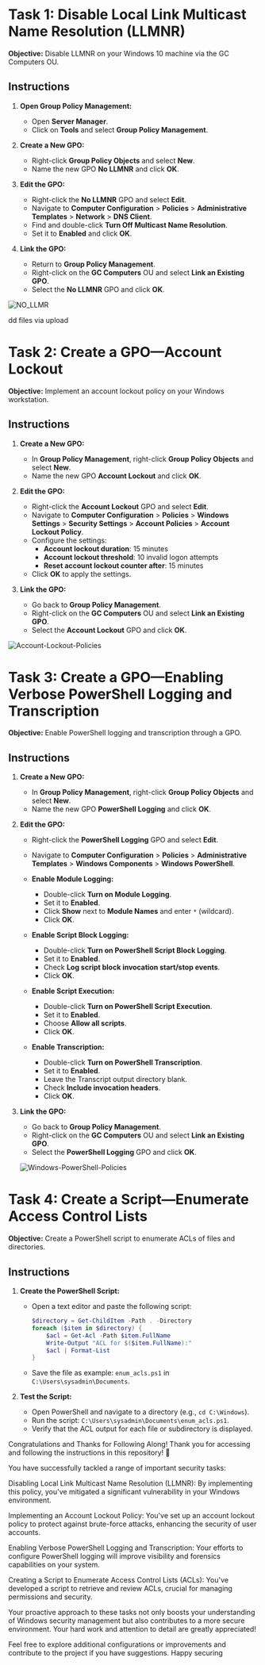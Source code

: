 # Task 1: Disable Local Link Multicast Name Resolution (LLMNR)

**Objective:** Disable LLMNR on your Windows 10 machine via the GC Computers OU.

## Instructions

1. **Open Group Policy Management:**
   - Open **Server Manager**.
   - Click on **Tools** and select **Group Policy Management**.

2. **Create a New GPO:**
   - Right-click **Group Policy Objects** and select **New**.
   - Name the new GPO **No LLMNR** and click **OK**.

3. **Edit the GPO:**
   - Right-click the **No LLMNR** GPO and select **Edit**.
   - Navigate to **Computer Configuration** > **Policies** > **Administrative Templates** > **Network** > **DNS Client**.
   - Find and double-click **Turn Off Multicast Name Resolution**.
   - Set it to **Enabled** and click **OK**.

4. **Link the GPO:**
   - Return to **Group Policy Management**.
   - Right-click on the **GC Computers** OU and select **Link an Existing GPO**.
   - Select the **No LLMNR** GPO and click **OK**.
  
 ![NO_LLMR](https://github.com/user-attachments/assets/a57801dd-5d24-4e2f-8ede-1db7dabf1b71)


 dd files via upload
# Task 2: Create a GPO—Account Lockout

**Objective:** Implement an account lockout policy on your Windows workstation.

## Instructions

1. **Create a New GPO:**
   - In **Group Policy Management**, right-click **Group Policy Objects** and select **New**.
   - Name the new GPO **Account Lockout** and click **OK**.

2. **Edit the GPO:**
   - Right-click the **Account Lockout** GPO and select **Edit**.
   - Navigate to **Computer Configuration** > **Policies** > **Windows Settings** > **Security Settings** > **Account Policies** > **Account Lockout Policy**.
   - Configure the settings:
     - **Account lockout duration**: 15 minutes
     - **Account lockout threshold**: 10 invalid logon attempts
     - **Reset account lockout counter after**: 15 minutes
   - Click **OK** to apply the settings.

3. **Link the GPO:**
   - Go back to **Group Policy Management**.
   - Right-click on the **GC Computers** OU and select **Link an Existing GPO**.
   - Select the **Account Lockout** GPO and click **OK**.

![Account-Lockout-Policies](https://github.com/user-attachments/assets/c96cac50-10ec-4061-9ef7-3e50b3113f0a)



# Task 3: Create a GPO—Enabling Verbose PowerShell Logging and Transcription

**Objective:** Enable PowerShell logging and transcription through a GPO.

## Instructions

1. **Create a New GPO:**
   - In **Group Policy Management**, right-click **Group Policy Objects** and select **New**.
   - Name the new GPO **PowerShell Logging** and click **OK**.

2. **Edit the GPO:**
   - Right-click the **PowerShell Logging** GPO and select **Edit**.
   - Navigate to **Computer Configuration** > **Policies** > **Administrative Templates** > **Windows Components** > **Windows PowerShell**.
   
   - **Enable Module Logging:**
     - Double-click **Turn on Module Logging**.
     - Set it to **Enabled**.
     - Click **Show** next to **Module Names** and enter `*` (wildcard).
     - Click **OK**.

   - **Enable Script Block Logging:**
     - Double-click **Turn on PowerShell Script Block Logging**.
     - Set it to **Enabled**.
     - Check **Log script block invocation start/stop events**.
     - Click **OK**.

   - **Enable Script Execution:**
     - Double-click **Turn on PowerShell Script Execution**.
     - Set it to **Enabled**.
     - Choose **Allow all scripts**.
     - Click **OK**.

   - **Enable Transcription:**
     - Double-click **Turn on PowerShell Transcription**.
     - Set it to **Enabled**.
     - Leave the Transcript output directory blank.
     - Check **Include invocation headers**.
     - Click **OK**.

3. **Link the GPO:**
   - Go back to **Group Policy Management**.
   - Right-click on the **GC Computers** OU and select **Link an Existing GPO**.
   - Select the **PowerShell Logging** GPO and click **OK**.
  
   ![Windows-PowerShell-Policies](https://github.com/user-attachments/assets/df1c94f4-a9b1-4fb1-acd8-07c53e7bd6a5)

# Task 4: Create a Script—Enumerate Access Control Lists

**Objective:** Create a PowerShell script to enumerate ACLs of files and directories.

## Instructions

1. **Create the PowerShell Script:**
   - Open a text editor and paste the following script:

     ```powershell
     $directory = Get-ChildItem -Path . -Directory
     foreach ($item in $directory) {
         $acl = Get-Acl -Path $item.FullName
         Write-Output "ACL for $($item.FullName):"
         $acl | Format-List
     }
     ```

   - Save the file as example: `enum_acls.ps1` in `C:\Users\sysadmin\Documents`.

2. **Test the Script:**
   - Open PowerShell and navigate to a directory (e.g., `cd C:\Windows`).
   - Run the script: `C:\Users\sysadmin\Documents\enum_acls.ps1`.
   - Verify that the ACL output for each file or subdirectory is displayed.
  
   
  
Congratulations and Thanks for Following Along!
Thank you for accessing and following the instructions in this repository! 🎉

You have successfully tackled a range of important security tasks:

Disabling Local Link Multicast Name Resolution (LLMNR): By implementing this policy, you've mitigated a significant vulnerability in your Windows environment.

Implementing an Account Lockout Policy: You've set up an account lockout policy to protect against brute-force attacks, enhancing the security of user accounts.

Enabling Verbose PowerShell Logging and Transcription: Your efforts to configure PowerShell logging will improve visibility and forensics capabilities on your system.

Creating a Script to Enumerate Access Control Lists (ACLs): You've developed a script to retrieve and review ACLs, crucial for managing permissions and security.

Your proactive approach to these tasks not only boosts your understanding of Windows security management but also contributes to a more secure environment. Your hard work and attention to detail are greatly appreciated!

Feel free to explore additional configurations or improvements and contribute to the project if you have suggestions. Happy securing 
